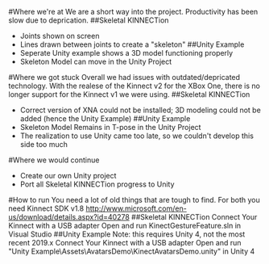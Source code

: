 #Where we're at
	We are a short way into the project. Productivity has been slow due to deprication.
##Skeletal KINNECTion
 - Joints shown on screen
 - Lines drawn between joints to create a "skeleton"
##Unity Example
 - Seperate Unity example shows a 3D model functioning properly
 - Skeleton Model can move in the Unity Project

#Where we got stuck
	Overall we had issues with outdated/depricated technology. With the realese of the Kinnect v2 for the XBox One, there is no longer support for the Kinnect v1 we were using. 
##Skeletal KINNECTion
 - Correct version of XNA could not be installed; 3D modeling could not be added (hence the Unity Example)
##Unity Example
 - Skeleton Model Remains in T-pose in the Unity Project
 - The realization to use Unity came too late, so we couldn't develop this side too much

#Where we would continue
 - Create our own Unity project 
 - Port all Skeletal KINNECTion progress to Unity

#How to run
	You need a lot of old things that are tough to find.
	For both you need Kinnect SDK v1.8 http://www.microsoft.com/en-us/download/details.aspx?id=40278
##Skeletal KINNECTion
	Connect Your Kinnect with a USB adapter
	Open and run KinectGestureFeature.sln in Visual Studio
##Unity Example
	Note: this requires Unity 4, not the most recent 2019.x
	Connect Your Kinnect with a USB adapter
	Open and run "Unity Example\Assets\AvatarsDemo\KinectAvatarsDemo.unity" in Unity 4
